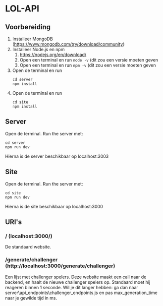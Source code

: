 # LOL-API

## Voorbereiding

1. Installeer MongoDB (https://www.mongodb.com/try/download/community)
2. Installeer Node.js en npm 
   1. https://nodejs.org/en/download/
   2. Open een terminal en run `node -v` (dit zou een versie moeten geven
   3. Open een terminal en run `npm -v` (dit zou een versie moeten geven
3. Open de terminal en run
   ```
   cd server
   npm install
   ```
4. Open de terminal en run
   ```
   cd site
   npm install
   ```


## Server
Open de terminal.
Run the server met:
``` 
cd server
npm run dev
```
Hierna is de server beschikbaar op localhost:3003  
## Site
Open de terminal.
Run the server met:
``` 
cd site
npm run dev
```
Hierna is de site beschikbaar op localhost:3000 


## URl's
### / (localhost:3000/)
De standaard website.
### /generate/challenger (http://localhost:3000/generate/challenger)
Een lijst met challenger spelers. 
Deze website maakt een call naar de backend, en haalt de nieuwe challenger spelers op. 
Standaard moet hij reageren binnen 1 seconde. Wil je dit langer hebben: ga dan naar server\api_endpoints\challenger_endpoints.js en pas max_generation_time naar je gewilde tijd in ms.
